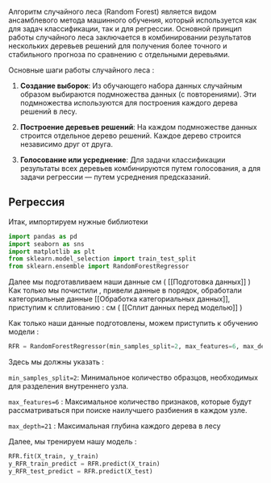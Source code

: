 Алгоритм случайного леса (Random Forest) является видом ансамблевого метода машинного обучения, который используется как для задач классификации, так и для регрессии. Основной принцип работы случайного леса заключается в комбинировании результатов нескольких деревьев решений для получения более точного и стабильного прогноза по сравнению с отдельными деревьями.

Основные шаги работы случайного леса :

1. **Создание выборок**: Из обучающего набора данных случайным образом выбираются подмножества данных (с повторениями). Эти подмножества используются для построения каждого дерева решений в лесу.
    
2. **Построение деревьев решений**: На каждом подмножестве данных строится отдельное дерево решений. Каждое дерево строится независимо друг от друга.
    
3. **Голосование или усреднение**: Для задачи классификации результаты всех деревьев комбинируются путем голосования, а для задачи регрессии — путем усреднения предсказаний.

<h2>Регрессия</h2>
Итак, импортируем нужные библиотеки 

```python 
import pandas as pd
import seaborn as sns
import matplotlib as plt
from sklearn.model_selection import train_test_split
from sklearn.ensemble import RandomForestRegressor
```

Далее мы подготавливаем наши данные см ( [[Подготовка данных]] )
Как только мы почистили , привели данные в порядок, обработали категориальные данные [[Обработка категориальных данных]],  приступим к сплитованию :
см ( [[Сплит данных перед моделью]] )

Как только наши данные подготовлены, можем приступить к обучению модели : 

```python 
RFR = RandomForestRegressor(min_samples_split=2, max_features=6, max_depth=21)
```

Здесь мы должны указать :

`min_samples_split=2`: Минимальное количество образцов, необходимых для разделения внутреннего узла.

`max_features=6` : Максимальное количество признаков, которые будут рассматриваться при поиске наилучшего разбиения в каждом узле.

`max_depth=21` : Максимальная глубина каждого дерева в лесу

Далее, мы тренируем нашу модель : 

```python 
RFR.fit(X_train, y_train)
y_RFR_train_predict = RFR.predict(X_train)
y_RFR_test_predict = RFR.predict(X_test)
```
